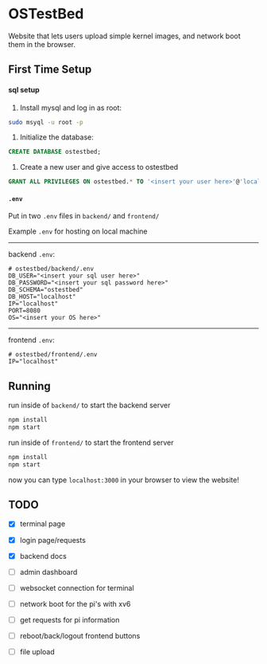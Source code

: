 # OSTestBed

Website that lets users upload simple kernel images, and network boot them in the browser.

## First Time Setup

#### sql setup

1. Install mysql and log in as root: 
```sh
sudo msyql -u root -p
```

1. Initialize the database: 
```sql
CREATE DATABASE ostestbed;
``` 

1. Create a new user and give access to ostestbed
```sql
GRANT ALL PRIVILEGES ON ostestbed.* TO '<insert your user here>'@'localhost' IDENTIFIED BY '<insert your password here>';
````

#### `.env`

Put in two `.env` files in `backend/` and `frontend/`

Example `.env` for hosting on local machine

---

backend `.env`:

```
# ostestbed/backend/.env
DB_USER="<insert your sql user here>"
DB_PASSWORD="<insert your sql password here>"
DB_SCHEMA="ostestbed"
DB_HOST="localhost"
IP="localhost"
PORT=8080
OS="<insert your OS here>"
```

---

frontend `.env`:

```
# ostestbed/frontend/.env
IP="localhost"
```

## Running

run inside of `backend/` to start the backend server
```sh
npm install
npm start
```

run inside of `frontend/` to start the frontend server
```sh
npm install
npm start
```

now you can type `localhost:3000` in your browser to view the website!

## TODO

- [x] terminal page
- [x] login page/requests
- [x] backend docs
- [ ] admin dashboard
- [ ] websocket connection for terminal
- [ ] network boot for the pi's with xv6
- [ ] get requests for pi information
- [ ] reboot/back/logout frontend buttons
- [ ] file upload

